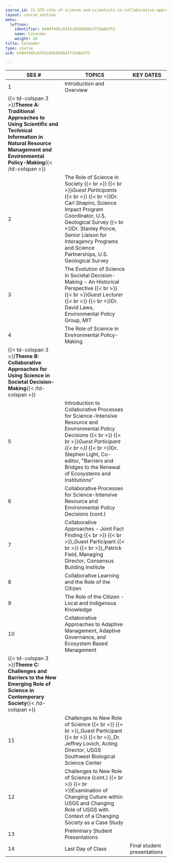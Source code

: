 ```yaml
---
course_id: 11-375-role-of-science-and-scientists-in-collaborative-approaches-to-environmental-policymaking-spring-2006
layout: course_section
menu:
  leftnav:
    identifier: b40df495c6f43c85b0589a7f33a6ef51
    name: Calendar
    weight: 20
title: Calendar
type: course
uid: b40df495c6f43c85b0589a7f33a6ef51

---
```


| SES # | TOPICS | KEY DATES |
| --- | --- | --- |
| 1 | Introduction and Overview | &nbsp; |
| {{< td-colspan 3 >}}**Theme A: Traditional Approaches to Using Scientific and Technical Information in Natural Resource Management and Environmental Policy-Making**{{< /td-colspan >}} |||
| 2 | The Role of Science in Society  {{< br >}}  {{< br >}}_Guest Participants_  {{< br >}}  {{< br >}}Dr. Carl Shapiro, Science Impact Program Coordinator, U.S. Geological Survey  {{< br >}}Dr. Stanley Ponce, Senior Liaison for Interagency Programs and Science Partnerships, U.S. Geological Survey | &nbsp; |
| 3 | The Evolution of Science in Societal Decision-Making - An Historical Perspective  {{< br >}}  {{< br >}}_Guest Lecturer_  {{< br >}}  {{< br >}}Dr. David Laws, Environmental Policy Group, MIT | &nbsp; |
| 4 | The Role of Science in Environmental Policy-Making | &nbsp; |
| {{< td-colspan 3 >}}**Theme B: Collaborative Approaches for Using Science in Societal Decision-Making**{{< /td-colspan >}} |||
| 5 | Introduction to Collaborative Processes for Science-Intensive Resource and Environmental Policy Decisions  {{< br >}}  {{< br >}}_Guest Participant  {{< br >}}_  {{< br >}}Dr. Stephen Light, Co-editor, "Barriers and Bridges to the Renewal of Ecosystems and Institutions" | &nbsp; |
| 6 | Collaborative Processes for Science-Intensive Resource and Environmental Policy Decisions (cont.) | &nbsp; |
| 7 | Collaborative Approaches - Joint Fact Finding  {{< br >}}  {{< br >}}_Guest Participant  {{< br >}}  {{< br >}}_Patrick Field, Managing Director, Consensus Building Institute | &nbsp; |
| 8 | Collaborative Learning and the Role of the Citizen | &nbsp; |
| 9 | The Role of the Citizen - Local and Indigenous Knowledge | &nbsp; |
| 10 | Collaborative Approaches to Adaptive Management, Adaptive Governance, and Ecosystem Based Management | &nbsp; |
| {{< td-colspan 3 >}}**Theme C: Challenges and Barriers to the New Emerging Role of Science in Contemporary Society**{{< /td-colspan >}} |||
| 11 | Challenges to New Role of Science  {{< br >}}  {{< br >}}_Guest Participant  {{< br >}}  {{< br >}}_Dr. Jeffrey Lovich, Acting Director, USGS Southwest Biological Science Center | &nbsp; |
| 12 | Challenges to New Role of Science (cont.)  {{< br >}}  {{< br >}}Examination of Changing Culture within USGS and Changing Role of USGS with Context of a Changing Society as a Case Study | &nbsp; |
| 13 | Preliminary Student Presentations | &nbsp; |
| 14 | Last Day of Class | Final student presentations